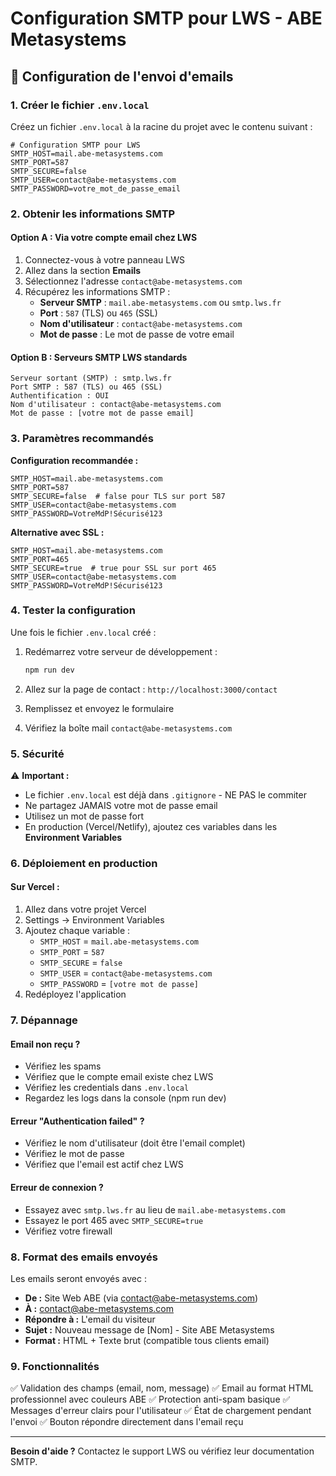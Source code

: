 # Configuration SMTP pour LWS - ABE Metasystems

## 📧 Configuration de l'envoi d'emails

### 1. Créer le fichier `.env.local`

Créez un fichier `.env.local` à la racine du projet avec le contenu suivant :

```env
# Configuration SMTP pour LWS
SMTP_HOST=mail.abe-metasystems.com
SMTP_PORT=587
SMTP_SECURE=false
SMTP_USER=contact@abe-metasystems.com
SMTP_PASSWORD=votre_mot_de_passe_email
```

### 2. Obtenir les informations SMTP

#### Option A : Via votre compte email chez LWS

1. Connectez-vous à votre panneau LWS
2. Allez dans la section **Emails**
3. Sélectionnez l'adresse `contact@abe-metasystems.com`
4. Récupérez les informations SMTP :
   - **Serveur SMTP** : `mail.abe-metasystems.com` ou `smtp.lws.fr`
   - **Port** : `587` (TLS) ou `465` (SSL)
   - **Nom d'utilisateur** : `contact@abe-metasystems.com`
   - **Mot de passe** : Le mot de passe de votre email

#### Option B : Serveurs SMTP LWS standards

```
Serveur sortant (SMTP) : smtp.lws.fr
Port SMTP : 587 (TLS) ou 465 (SSL)
Authentification : OUI
Nom d'utilisateur : contact@abe-metasystems.com
Mot de passe : [votre mot de passe email]
```

### 3. Paramètres recommandés

**Configuration recommandée :**
```env
SMTP_HOST=mail.abe-metasystems.com
SMTP_PORT=587
SMTP_SECURE=false  # false pour TLS sur port 587
SMTP_USER=contact@abe-metasystems.com
SMTP_PASSWORD=VotreMdP!Sécurisé123
```

**Alternative avec SSL :**
```env
SMTP_HOST=mail.abe-metasystems.com
SMTP_PORT=465
SMTP_SECURE=true  # true pour SSL sur port 465
SMTP_USER=contact@abe-metasystems.com
SMTP_PASSWORD=VotreMdP!Sécurisé123
```

### 4. Tester la configuration

Une fois le fichier `.env.local` créé :

1. Redémarrez votre serveur de développement :
   ```bash
   npm run dev
   ```

2. Allez sur la page de contact : `http://localhost:3000/contact`

3. Remplissez et envoyez le formulaire

4. Vérifiez la boîte mail `contact@abe-metasystems.com`

### 5. Sécurité

⚠️ **Important :**
- Le fichier `.env.local` est déjà dans `.gitignore` - NE PAS le commiter
- Ne partagez JAMAIS votre mot de passe email
- Utilisez un mot de passe fort
- En production (Vercel/Netlify), ajoutez ces variables dans les **Environment Variables**

### 6. Déploiement en production

#### Sur Vercel :
1. Allez dans votre projet Vercel
2. Settings → Environment Variables
3. Ajoutez chaque variable :
   - `SMTP_HOST` = `mail.abe-metasystems.com`
   - `SMTP_PORT` = `587`
   - `SMTP_SECURE` = `false`
   - `SMTP_USER` = `contact@abe-metasystems.com`
   - `SMTP_PASSWORD` = `[votre mot de passe]`
4. Redéployez l'application

### 7. Dépannage

#### Email non reçu ?
- Vérifiez les spams
- Vérifiez que le compte email existe chez LWS
- Vérifiez les credentials dans `.env.local`
- Regardez les logs dans la console (npm run dev)

#### Erreur "Authentication failed" ?
- Vérifiez le nom d'utilisateur (doit être l'email complet)
- Vérifiez le mot de passe
- Vérifiez que l'email est actif chez LWS

#### Erreur de connexion ?
- Essayez avec `smtp.lws.fr` au lieu de `mail.abe-metasystems.com`
- Essayez le port 465 avec `SMTP_SECURE=true`
- Vérifiez votre firewall

### 8. Format des emails envoyés

Les emails seront envoyés avec :
- **De :** Site Web ABE (via contact@abe-metasystems.com)
- **À :** contact@abe-metasystems.com
- **Répondre à :** L'email du visiteur
- **Sujet :** Nouveau message de [Nom] - Site ABE Metasystems
- **Format :** HTML + Texte brut (compatible tous clients email)

### 9. Fonctionnalités

✅ Validation des champs (email, nom, message)
✅ Email au format HTML professionnel avec couleurs ABE
✅ Protection anti-spam basique
✅ Messages d'erreur clairs pour l'utilisateur
✅ État de chargement pendant l'envoi
✅ Bouton répondre directement dans l'email reçu

---

**Besoin d'aide ?** Contactez le support LWS ou vérifiez leur documentation SMTP.







